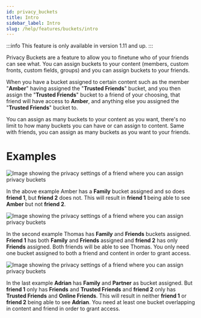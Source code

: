 ```yaml
---
id: privacy_buckets
title: Intro
sidebar_label: Intro
slug: /help/features/buckets/intro
---
```


:::info
This feature is only available in version 1.11 and up.
:::

Privacy Buckets are a feature to allow you to finetune who of your friends can see what. You can assign buckets to your content (members, custom fronts, custom fields, groups) and you can assign buckets to your friends. 

When you have a bucket assigned to certain content such as the member "**Amber**" having assigned the "**Trusted Friends**" bucket, and you then assign the "**Trusted Friends**" bucket to a friend of your choosing, that friend will have access to **Amber**, and anything else you assigned the "**Trusted Friends**" bucket to.

You can assign as many buckets to your content as you want, there's no limit to how many buckets you can have or can assign to content. Same with friends, you can assign as many buckets as you want to your friends.


# Examples

![Image showing the privacy settings of a friend where you can assign privacy buckets](/img/features/SP_PB_Example_1.png)

In the above example Amber has a **Family** bucket assigned and so does **friend 1**, but **friend 2** does not. This will result in **friend 1** being able to see **Amber** but not **friend 2**.

![Image showing the privacy settings of a friend where you can assign privacy buckets](/img/features/SP_PB_Example_2.png)

In the second example Thomas has **Family** and **Friends** buckets assigned. **Friend 1** has both **Family** and **Friends** assigned and **friend 2** has only **Friends** assigned. Both friends will be able to see Thomas. You only need one bucket assigned to both a friend and content in order to grant access.

![Image showing the privacy settings of a friend where you can assign privacy buckets](/img/features/SP_PB_Example_3.png)

In the last example **Adrian** has **Family** and **Partner** as bucket assigned. But **friend 1** only has **Friends** and **Trusted Friends** and **friend 2** only has **Trusted Friends** and **Online Friends**. This will result in neither **friend 1** or **friend 2** being able to see **Adrian**. You need at least one bucket overlapping in content and friend in order to grant access.
